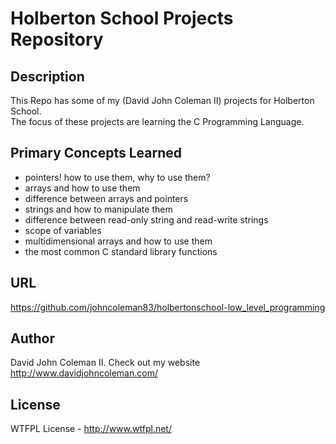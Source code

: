 # Holberton School Projects Repository

## Description

This Repo has some of my (David John Coleman II) projects for Holberton School.  
The focus of these projects are learning the C Programming Language.

## Primary Concepts Learned
  * pointers! how to use them, why to use them?
  * arrays and how to use them
  * difference between arrays and pointers
  * strings and how to manipulate them
  * difference between read-only string and read-write strings
  * scope of variables
  * multidimensional arrays and how to use them
  * the most common C standard library functions

## URL

https://github.com/johncoleman83/holbertonschool-low_level_programming

## Author

David John Coleman II.	Check out my website http://www.davidjohncoleman.com/

## License

WTFPL License - http://www.wtfpl.net/